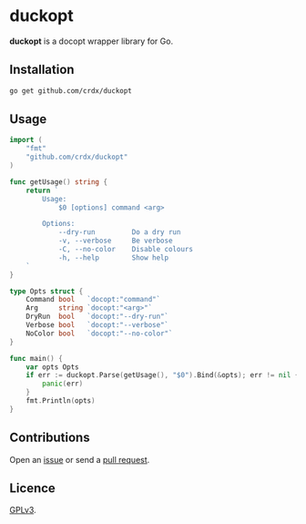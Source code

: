 # duckopt

**duckopt** is a docopt wrapper library for Go.

## Installation

```sh
go get github.com/crdx/duckopt
```

## Usage

```go
import (
    "fmt"
    "github.com/crdx/duckopt"
)

func getUsage() string {
    return `
        Usage:
            $0 [options] command <arg>

        Options:
            --dry-run         Do a dry run
            -v, --verbose     Be verbose
            -C, --no-color    Disable colours
            -h, --help        Show help
    `
}

type Opts struct {
    Command bool   `docopt:"command"`
    Arg     string `docopt:"<arg>"`
    DryRun  bool   `docopt:"--dry-run"`
    Verbose bool   `docopt:"--verbose"`
    NoColor bool   `docopt:"--no-color"`
}

func main() {
    var opts Opts
    if err := duckopt.Parse(getUsage(), "$0").Bind(&opts); err != nil {
        panic(err)
    }
    fmt.Println(opts)
}
```

## Contributions

Open an [issue](https://github.com/crdx/duckopt/issues) or send a [pull request](https://github.com/crdx/duckopt/pulls).

## Licence

[GPLv3](LICENCE).
